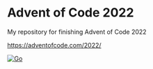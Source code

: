 # Advent of Code 2022 

My repository for finishing Advent of Code 2022

https://adventofcode.com/2022/

[![Go](https://github.com/jaredpar/advent2022/actions/workflows/go.yml/badge.svg)](https://github.com/jaredpar/advent2021/actions/workflows/go.yml)
